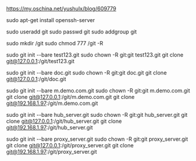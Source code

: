 https://my.oschina.net/yushulx/blog/609779

sudo apt-get install openssh-server


sudo useradd git
sudo passwd git
sudo addgroup git

sudo mkdir /git
sudo chmod 777 /git -R



sudo git init --bare test123.git
sudo chown -R git:git test123.git
git clone git@127.0.0.1:/git/test123.git


sudo git init --bare doc.git
sudo chown -R git:git doc.git
git clone git@127.0.0.1:/git/doc.git


sudo git init --bare m.demo.com.git
sudo chown -R git:git m.demo.com.git
git clone git@127.0.0.1:/git/m.demo.com.git
git clone git@192.168.1.97:/git/m.demo.com.git


sudo git init --bare hub_server.git
sudo chown -R git:git hub_server.git
git clone git@127.0.0.1:/git/hub_server.git
git clone git@192.168.1.97:/git/hub_server.git

sudo git init --bare proxy_server.git
sudo chown -R git:git proxy_server.git
git clone git@127.0.0.1:/git/proxy_server.git
git clone git@192.168.1.97:/git/proxy_server.git











